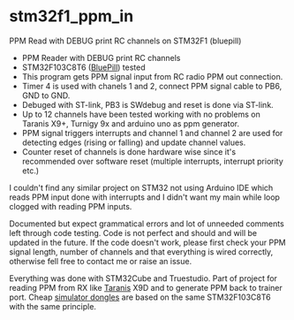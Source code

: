 # stm32f1_ppm_in
PPM Read with DEBUG print RC channels on STM32F1 (bluepill)

* PPM Reader with DEBUG print RC channels
* STM32F103C8T6 ([BluePill](https://wiki.stm32duino.com/index.php?title=Blue_Pill)) tested
* This program gets PPM signal input from RC radio PPM out connection.
* Timer 4 is used with chanels 1 and 2, connect PPM signal cable to PB6, GND to GND.
* Debuged with ST-link, PB3 is SWdebug and reset is done via ST-link.
* Up to 12 channels have been tested working with no problems on Taranis X9+, Turnigy 9x and arduino uno as ppm generator.
* PPM signal triggers interrupts and channel 1 and channel 2 are used for detecting edges (rising or falling) and update channel values.
* Counter reset of channels is done hardware wise since it's recommended over software reset (multiple interrupts, interrupt priority etc.)

I couldn't find any similar project on STM32 not using Arduino IDE which reads PPM input done with interrupts and I didn't want my main while loop clogged with reading PPM inputs.

Documented but expect grammatical errors and lot of unneeded comments left through code testing. Code is not perfect and should and will be updated in the future. If the code doesn't work, please first check your PPM signal length, number of channels and that everything is wired correctly, otherwise fell free to contact me or raise an issue. 

Everything was done with STM32Cube and Truestudio. Part of project for reading PPM from RX like [Taranis](https://github.com/opentx/opentx/wiki/Taranis-I-O-ports) X9D and to generate PPM back to trainer port. Cheap [simulator dongles](https://www.banggood.com/22-in-1-RC-Flight-Simulator-Cable-for-Realflight-G7-G6-G5-G4-p-950398.html?rmmds=search&cur_warehouse=CN) are based on the same STM32F103C8T6 with the same principle.



